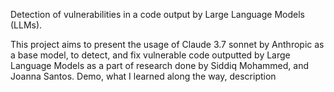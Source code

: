 Detection of vulnerabilities in a code output by Large Language Models (LLMs). 

This project aims to present the usage of Claude 3.7 sonnet by Anthropic as a base model, to detect, and fix vulnerable code outputted by Large Language Models as a part of research done by Siddiq Mohammed, and Joanna Santos. 
Demo, what I learned along the way, description

